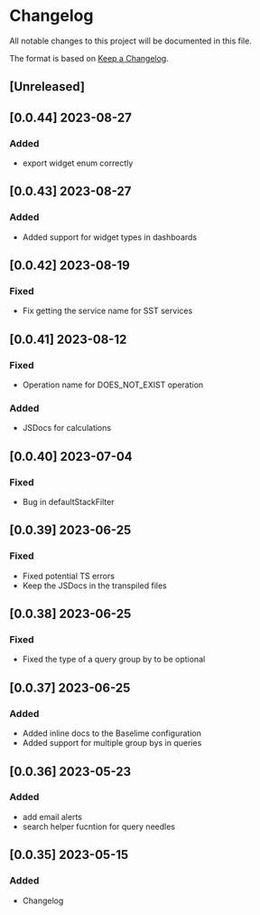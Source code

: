 # Changelog

All notable changes to this project will be documented in this file.


The format is based on [Keep a Changelog](https://keepachangelog.com/en/1.0.0/).

## [Unreleased]


## [0.0.44] 2023-08-27
### Added
- export widget enum correctly
 
## [0.0.43] 2023-08-27
### Added
- Added support for widget types in dashboards

## [0.0.42] 2023-08-19
### Fixed
- Fix getting the service name for SST services

## [0.0.41] 2023-08-12
### Fixed
- Operation name for DOES_NOT_EXIST operation
### Added
- JSDocs for calculations

## [0.0.40] 2023-07-04
### Fixed

- Bug in defaultStackFilter
## [0.0.39] 2023-06-25
### Fixed
- Fixed potential TS errors
- Keep the JSDocs in the transpiled files

## [0.0.38] 2023-06-25
### Fixed
- Fixed the type of a query group by to be optional

## [0.0.37] 2023-06-25
### Added
- Added inline docs to the Baselime configuration
- Added support for multiple group bys in queries


## [0.0.36] 2023-05-23
### Added
- add email alerts
- search helper fucntion for query needles

## [0.0.35] 2023-05-15

### Added
- Changelog

